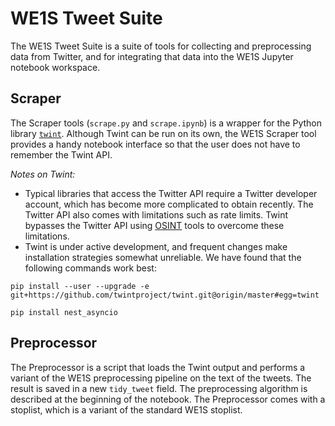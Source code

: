 # WE1S Tweet Suite

The WE1S Tweet Suite is a suite of tools for collecting and preprocessing data from Twitter, and for integrating that data into the WE1S Jupyter notebook workspace.

## Scraper

The Scraper tools (`scrape.py` and `scrape.ipynb`) is a wrapper for the Python library [`twint`](https://github.com/twintproject/twint). Although Twint can be run on its own, the WE1S Scraper tool provides a handy notebook interface so that the user does not have to remember the Twint API.

*Notes on Twint:*

- Typical libraries that access the Twitter API require a Twitter developer account, which has become more complicated to obtain recently. The Twitter API also comes with limitations such as rate limits. Twint bypasses the Twitter API using [OSINT](https://en.wikipedia.org/wiki/Open-source_intelligence) tools to overcome these limitations.
- Twint is under active development, and frequent changes make installation strategies somewhat unreliable. We have found that the following commands work best:

```
pip install --user --upgrade -e git+https://github.com/twintproject/twint.git@origin/master#egg=twint

pip install nest_asyncio
```

## Preprocessor

The Preprocessor is a script that loads the Twint output and performs a variant of the WE1S preprocessing pipeline on the text of the tweets. The result is saved in a new `tidy_tweet` field. The preprocessing algorithm is described at the beginning of the notebook. The Preprocessor comes with a stoplist, which is a variant of the standard WE1S stoplist.
